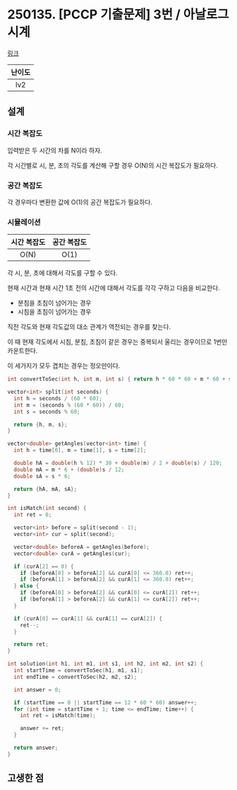 # 250135. [PCCP 기출문제] 3번 / 아날로그 시계

[링크](https://school.programmers.co.kr/learn/courses/30/lessons/250135)

| 난이도 |
| :----: |
|  lv2   |

## 설계

### 시간 복잡도

입력받은 두 시간의 차를 N이라 하자.

각 시간별로 시, 분, 초의 각도를 계산해 구할 경우 O(N)의 시간 복잡도가 필요하다.

### 공간 복잡도

각 경우마다 변환한 값에 O(1)의 공간 복잡도가 필요하다.

### 시뮬레이션

| 시간 복잡도 | 공간 복잡도 |
| :---------: | :---------: |
|    O(N)     |    O(1)     |

각 시, 분, 초에 대해서 각도를 구할 수 있다.

현재 시간과 현재 시간 1초 전의 시간에 대해서 각도를 각각 구하고 다음을 비교한다.

- 분침을 초침이 넘어가는 경우
- 시침을 초침이 넘어가는 경우

직전 각도와 현재 각도값의 대소 관계가 역전되는 경우를 찾는다.

이 때 현재 각도에서 시침, 분침, 초침이 같은 경우는 중복되서 울리는 경우이므로 1번만 카운트한다.

이 세가지가 모두 겹치는 경우는 정오만이다.

```cpp
int convertToSec(int h, int m, int s) { return h * 60 * 60 + m * 60 + s; }

vector<int> split(int seconds) {
  int h = seconds / (60 * 60);
  int m = (seconds % (60 * 60)) / 60;
  int s = seconds % 60;

  return {h, m, s};
}

vector<double> getAngles(vector<int> time) {
  int h = time[0], m = time[1], s = time[2];

  double hA = double(h % 12) * 30 + double(m) / 2 + double(s) / 120;
  double mA = m * 6 + (double)s / 12;
  double sA = s * 6;

  return {hA, mA, sA};
}

int isMatch(int second) {
  int ret = 0;

  vector<int> before = split(second - 1);
  vector<int> cur = split(second);

  vector<double> beforeA = getAngles(before);
  vector<double> curA = getAngles(cur);

  if (curA[2] == 0) {
    if (beforeA[0] > beforeA[2] && curA[0] <= 360.0) ret++;
    if (beforeA[1] > beforeA[2] && curA[1] <= 360.0) ret++;
  } else {
    if (beforeA[0] > beforeA[2] && curA[0] <= curA[2]) ret++;
    if (beforeA[1] > beforeA[2] && curA[1] <= curA[2]) ret++;
  }

  if (curA[0] == curA[1] && curA[1] == curA[2]) {
    ret--;
  }

  return ret;
}

int solution(int h1, int m1, int s1, int h2, int m2, int s2) {
  int startTime = convertToSec(h1, m1, s1);
  int endTime = convertToSec(h2, m2, s2);

  int answer = 0;

  if (startTime == 0 || startTime == 12 * 60 * 60) answer++;
  for (int time = startTime + 1; time <= endTime; time++) {
    int ret = isMatch(time);

    answer += ret;
  }

  return answer;
}
```

## 고생한 점
